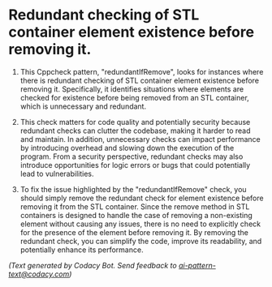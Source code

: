 # Redundant checking of STL container element existence before removing it.

1. This Cppcheck pattern, "redundantIfRemove", looks for instances where there is redundant checking of STL container element existence before removing it. Specifically, it identifies situations where elements are checked for existence before being removed from an STL container, which is unnecessary and redundant.

2. This check matters for code quality and potentially security because redundant checks can clutter the codebase, making it harder to read and maintain. In addition, unnecessary checks can impact performance by introducing overhead and slowing down the execution of the program. From a security perspective, redundant checks may also introduce opportunities for logic errors or bugs that could potentially lead to vulnerabilities.

3. To fix the issue highlighted by the "redundantIfRemove" check, you should simply remove the redundant check for element existence before removing it from the STL container. Since the remove method in STL containers is designed to handle the case of removing a non-existing element without causing any issues, there is no need to explicitly check for the presence of the element before removing it. By removing the redundant check, you can simplify the code, improve its readability, and potentially enhance its performance.

_(Text generated by Codacy Bot. Send feedback to ai-pattern-text@codacy.com)_
